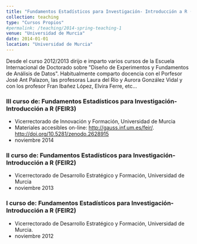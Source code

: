 ```yaml
---
title: "Fundamentos Estadísticos para Investigación- Introducción a R (FEIR)"
collection: teaching
type: "Cursos Propios"
#permalink: /teaching/2014-spring-teaching-1
venue: "Universidad de Murcia"
date: 2014-01-01
location: "Universidad de Murcia"
---
```


Desde el curso 2012/2013 dirijo e imparto varios cursos de la Escuela Internacional de Doctorado sobre "Diseño de Experimentos y Fundamentos de Análisis de Datos". Habitualmente comparto docencia con el Porfesor José Ant Palazon, las profesoras Laura del Río y Aurora González Vidal y con los profesor Fran Ibañez López, Elvira Ferre, etc...



### III curso de: Fundamentos Estadísticos para Investigación- Introducción a R (FEIR3)

* Vicerrectorado de Innovación y Formación, Universidad de Murcia
* Materiales accesibles on-line: <http://gauss.inf.um.es/feir/>. <http://doi.org/10.5281/zenodo.2628915>
* noviembre 2014

### II curso de: Fundamentos Estadísticos para Investigación- Introducción a R (FEIR2)

* Vicerrectorado de Desarrollo Estratégico y Formación, Universidad de Murcia
* noviembre 2013


### I curso de: Fundamentos Estadísticos para Investigación- Introducción a R (FEIR2)

* Vicerrectorado de Desarrollo Estratégico y Formación, Universidad de Murcia.
* noviembre 2012











